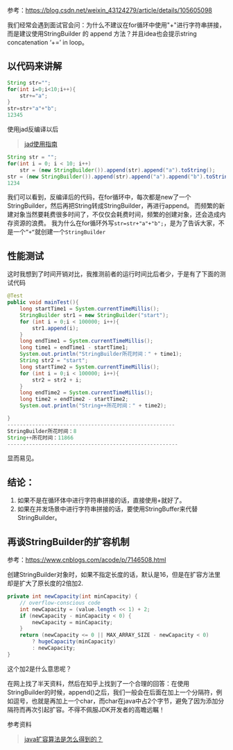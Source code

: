 参考：https://blog.csdn.net/weixin_43124279/article/details/105605098    

​    我们经常会遇到面试官会问：为什么不建议在for循环中使用"+"进行字符串拼接，而是建议使用StringBuilder 的 append 方法？并且idea也会提示string concatenation ‘+=’ in loop。

## 以代码来讲解

```java
String str="";
for(int i=0;i<10;i++){
	str+="a";
}
str=str+"a"+"b";
12345
```

使用jad反编译以后

> [jad使用指南](https://blog.csdn.net/weixin_43124279/article/details/105605421)

```java
String str = "";
for(int i = 0; i < 10; i++)
	str = (new StringBuilder()).append(str).append("a").toString();
str = (new StringBuilder()).append(str).append("a").append("b").toString();
1234
```

我们可以看到，反编译后的代码，在for循环中，每次都是new了一个StringBuilder，然后再把String转成StringBuilder，再进行append。
而频繁的新建对象当然要耗费很多时间了，不仅仅会耗费时间，频繁的创建对象，还会造成内存资源的浪费。
我为什么在for循环外写`str=str+"a"+"b";`，是为了告诉大家，不是一个`”+“`就创建一个`StringBuilder`

## 性能测试

这时我想到了时间开销对比，我推测前者的运行时间比后者少，于是有了下面的测试代码

```java
@Test
public void mainTest(){
    long startTime1 = System.currentTimeMillis();
    StringBuilder str1 = new StringBuilder("start");
    for (int i = 0;i < 100000; i++){
        str1.append(i);
    }
    long endTime1 = System.currentTimeMillis();
    long time1 = endTime1 - startTime1;
    System.out.println("StringBuilder所花时间：" + time1);
    String str2 = "start";
    long startTime2 = System.currentTimeMillis();
    for (int i = 0;i < 100000; i++){
        str2 = str2 + i;
    }
    long endTime2 = System.currentTimeMillis();
    long time2 = endTime2 - startTime2;
    System.out.println("String++所花时间：" + time2);

}
------------------------------------------------------
StringBuilder所花时间：8
String++所花时间：11866
-------------------------------------------------------
```

显而易见。

## 结论：

1. 如果不是在循环体中进行字符串拼接的话，直接使用+就好了。
2. 如果在并发场景中进行字符串拼接的话，要使用StringBuffer来代替StringBuilder。



## 再谈StringBuilder的扩容机制

参考：https://www.cnblogs.com/acode/p/7146508.html

创建StringBuilder对象时，如果不指定长度的话，默认是16，但是在扩容方法里却是扩大了原长度的2倍加2.

```java
private int newCapacity(int minCapacity) {
    // overflow-conscious code
    int newCapacity = (value.length << 1) + 2;
    if (newCapacity - minCapacity < 0) {
        newCapacity = minCapacity;
    }
    return (newCapacity <= 0 || MAX_ARRAY_SIZE - newCapacity < 0)
        ? hugeCapacity(minCapacity)
        : newCapacity;
}
```

这个加2是什么意思呢？

在网上找了半天资料，然后在知乎上找到了一个合理的回答：在使用StringBuilder的时候，append()之后，我们一般会在后面在加上一个分隔符，例如逗号，也就是再加上一个char，而char在java中占2个字节，避免了因为添加分隔符而再次引起扩容。不得不佩服JDK开发者的高瞻远瞩！

参考资料

> [java扩容算法是怎么得到的？](https://www.zhihu.com/question/33067955)